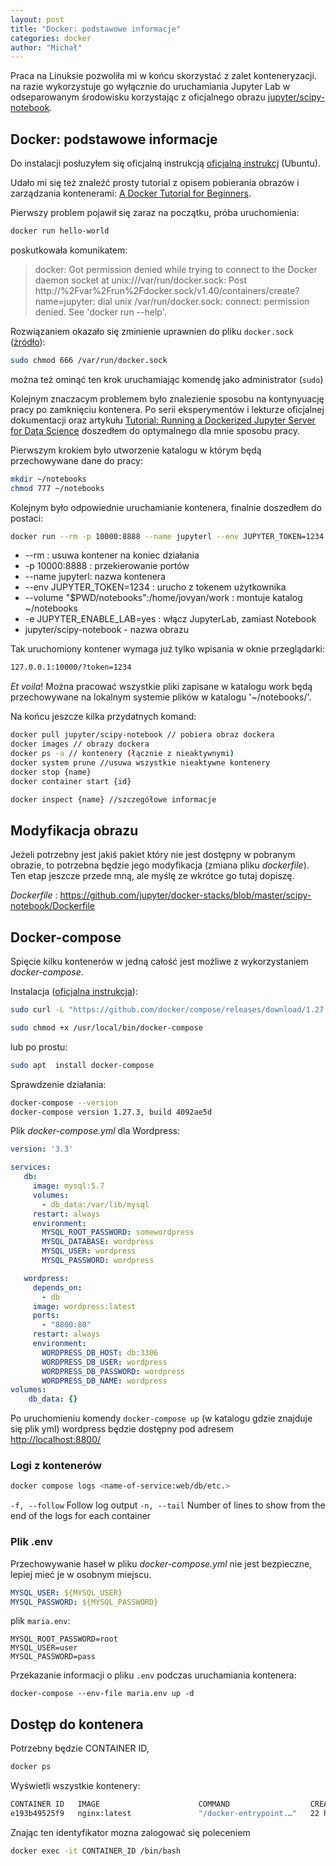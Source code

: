 ```yaml
---
layout: post
title: "Docker: podstawowe informacje"
categories: docker
author: "Michał"
---
```



Praca na Linuksie pozwoliła mi w końcu skorzystać z zalet konteneryzacji. na razie wykorzystuje go wyłącznie do uruchamiania Jupyter Lab w odseparowanym środowisku korzystając z oficjalnego obrazu [jupyter/scipy-notebook](https://hub.docker.com/r/jupyter/scipy-notebook).

## Docker: podstawowe informacje

Do instalacji posłuzyłem się oficjalną instrukcją [oficjalną instrukcj](https://docs.docker.com/engine/install/ubuntu/) (Ubuntu).

Udało mi się też znaleźć prosty tutorial z opisem pobierania obrazów i zarządzania kontenerami: [A Docker Tutorial for Beginners](https://docker-curriculum.com/).

Pierwszy problem pojawił się zaraz na początku, próba uruchomienia:

```bash
docker run hello-world
```

poskutkowała komunikatem:
> docker: Got permission denied while trying to connect to the Docker daemon socket at unix:///var/run/docker.sock: Post http://%2Fvar%2Frun%2Fdocker.sock/v1.40/containers/create?name=jupyter: dial unix /var/run/docker.sock: connect: permission denied.
See 'docker run --help'.

Rozwiązaniem okazało się zminienie uprawnien do pliku `docker.sock` ([żródło](https://www.digitalocean.com/community/questions/how-to-fix-docker-got-permission-denied-while-trying-to-connect-to-the-docker-daemon-socket)):

```bash
sudo chmod 666 /var/run/docker.sock
```

można też ominąć ten krok uruchamiając komendę jako administrator (`sudo`)

Kolejnym znaczacym problemem było znalezienie sposobu na kontynyuację pracy po zamknięciu kontenera. Po serii eksperymentów i lekturze oficjalnej dokumentacji oraz artykułu [Tutorial: Running a Dockerized Jupyter Server for Data Science](https://www.dataquest.io/blog/docker-data-science/) doszedłem do optymalnego dla mnie sposobu pracy.

Pierwszym krokiem było utworzenie katalogu w  którym będą przechowywane dane do pracy:

```bash
mkdir ~/notebooks
chmod 777 ~/notebooks
```

Kolejnym było odpowiednie uruchamianie kontenera, finalnie doszedłem do postaci:

```bash
docker run --rm -p 10000:8888 --name jupyterl --env JUPYTER_TOKEN=1234 --volume "$PWD/notebooks":/home/jovyan/work -e JUPYTER_ENABLE_LAB=yes jupyter/scipy-notebook
```

* --rm : usuwa kontener na koniec działania
* -p 10000:8888 : przekierowanie portów
* --name jupyterl: nazwa kontenera
* --env JUPYTER_TOKEN=1234 : urucho z tokenem użytkownika
* --volume "$PWD/notebooks":/home/jovyan/work : montuje katalog ~/notebooks
* -e JUPYTER_ENABLE_LAB=yes : włącz JupyterLab, zamiast Notebook
* jupyter/scipy-notebook - nazwa obrazu

Tak uruchomiony kontener wymaga już tylko wpisania w oknie przeglądarki:

```bash
127.0.0.1:10000/?token=1234
```

*Et voila*! Można pracować wszystkie pliki zapisane w katalogu work będą przechowywane na lokalnym systemie plików w katalogu '~/notebooks/'.

Na końcu jeszcze kilka przydatnych komand:

```bash
docker pull jupyter/scipy-notebook // pobiera obraz dockera
docker images // obrazy dockera
docker ps -a // kontenery (łącznie z nieaktywnymi)
docker system prune //usuwa wszystkie nieaktywne kontenery
docker stop {name}
docker container start {id}

docker inspect {name} //szczegółowe informacje

```

## Modyfikacja obrazu

Jeżeli potrzebny jest jakiś pakiet który nie jest dostępny w pobranym obrazie, to potrzebna będzie jego modyfikacja (zmiana pliku *dockerfile*). Ten etap jeszcze przede mną, ale myślę ze wkrótce go tutaj dopiszę.

*Dockerfile* : <https://github.com/jupyter/docker-stacks/blob/master/scipy-notebook/Dockerfile>

## Docker-compose

Spięcie kilku kontenerów w jedną całość jest możliwe z wykorzystaniem *docker-compose*.

Instalacja ([oficjalna instrukcja](https://docs.docker.com/compose/install/)):

```bash
sudo curl -L "https://github.com/docker/compose/releases/download/1.27.3/docker-compose-$(uname -s)-$(uname -m)" -o /usr/local/bin/docker-compose

sudo chmod +x /usr/local/bin/docker-compose
```

lub po prostu:

```bash
sudo apt  install docker-compose
```

Sprawdzenie działania:

```bash
docker-compose --version
docker-compose version 1.27.3, build 4092ae5d
```

Plik *docker-compose.yml* dla Wordpress:

```yml
version: '3.3'

services:
   db:
     image: mysql:5.7
     volumes:
       - db_data:/var/lib/mysql
     restart: always
     environment:
       MYSQL_ROOT_PASSWORD: somewordpress
       MYSQL_DATABASE: wordpress
       MYSQL_USER: wordpress
       MYSQL_PASSWORD: wordpress

   wordpress:
     depends_on:
       - db
     image: wordpress:latest
     ports:
       - "8800:80"
     restart: always
     environment:
       WORDPRESS_DB_HOST: db:3306
       WORDPRESS_DB_USER: wordpress
       WORDPRESS_DB_PASSWORD: wordpress
       WORDPRESS_DB_NAME: wordpress
volumes:
    db_data: {}
```

Po uruchomieniu komendy `docker-compose up` (w katalogu gdzie znajduje się plik yml) wordpress będzie dostępny pod adresem <http://localhost:8800/>

### Logi z kontenerów

```bash
docker compose logs <name-of-service:web/db/etc.>
```

`-f, --follow`  Follow log output
`-n, --tail`  Number of lines to show from the end of the logs for each container

### Plik .env

Przechowywanie haseł w pliku *docker-compose.yml* nie jest bezpieczne, lepiej mieć je w osobnym miejscu.

```yml
MYSQL_USER: ${MYSQL_USER}
MYSQL_PASSWORD: ${MYSQL_PASSWORD}
```

plik `maria.env`:

```
MYSQL_ROOT_PASSWORD=root
MYSQL_USER=user
MYSQL_PASSWORD=pass
```

Przekazanie informacji o pliku `.env` podczas uruchamiania kontenera:

```
docker-compose --env-file maria.env up -d
```

## Dostęp do kontenera

Potrzebny będzie CONTAINER ID,

```bash
docker ps
```

Wyświetli wszystkie kontenery:

```bash
CONTAINER ID   IMAGE                      COMMAND                  CREATED        STATUS       PORTS                  NAMES
e193b49525f9   nginx:latest               "/docker-entrypoint.…"   22 hours ago   Up 3 hours   0.0.0.0:8080->80/tcp   discountcodesbackend_web_1
```

Znając ten identyfikator mozna zalogować się poleceniem

```bash
docker exec -it CONTAINER_ID /bin/bash
```
